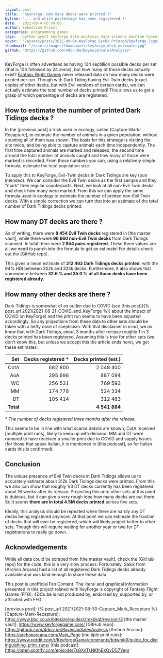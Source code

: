 ```yaml
---
layout: post
title:  "KeyForge: How many decks were printed ?"
byline: "... and which percentage has been registered ?"
date:   2021-09-4 06:00:00
author: Sebastian Proost
categories: programming games
tags:	python pymc3 keyforge data-analysis data-science machine-learning covid-19
cover:  "/assets/posts/2021-09-04-KeyForge_Decks_Printed/keyforge_logos.jpg"
thumbnail: "/assets/images/thumbnails/keyforge_deck_estimate.jpg"
github: "https://github.com/4dcu-be/BayesianSalesAnalysis"
---
```


KeyForge is often advertised as having 104 septillion possible decks per set (that is 104 followed by 24 zeros), but
how many of those decks actually exist? [Fantasy Flight Games] never released data on how many decks were printed
per run. Though with Dark Tiding having Evil Twin decks (exact copies of other decks, but with Evil versions of certain 
cards), we can actually estimate the total number of decks printed! This allows us to get a grasp of which percentage of
decks are registered.

## How to estimate the number of printed Dark Tidings decks ?

In the [previous post] a trick used in ecology, called [Capture-Mark-Recapture], to estimate the number of 
animals in a given population, without counting all of them was shown. The basis for this strategy is visiting the 
site twice, and being able to capture animals each time independently. The first time captured animals are marked and released, 
the second time around the total number of animals caught and how many of those were marked is recorded. From those 
numbers you can, using a relatively simple formula, estimate the total population size.

To apply this to KeyForge, Evil-Twin decks in Dark Tidings are key (pun intended). We can consider the Evil Twin decks as the first 
sample and they "mark" their regular counterparts. Next, we look at all non-Evil Twin decks and check how many were 
marked. From this we can apply the same formula used in ecology to estimate the number of printed non-Evil Twin decks.
With a simple correction we can turn that into an estimate of the total number of Dark Tidings decks printed.

## How many DT decks are there ?

As of writing, there were **8 454 Evil Twin decks** registered in [the master vault], while there were **96 960 non-Evil Twin
decks** from Dark Tidings scanned. In total there were **2 854 pairs registered**. These three values are all we need to
punch into the formula to get an estimate! For details check out the [GitHub repo].

This gives a mean estimate of **312 463 Dark Tidings decks printed**, with the 94% HDI between 302k and 323k decks. 
Furthermore, it also shows that somewhere between **32.6 % and 35.0 % of all those decks have been registered already**. 

## How many other decks are there ?

Dark Tidings is somewhat of an outlier due to COVID (see 
[this post]({% post_url 2021/2021-08-21-COVID_and_KeyForge %}) about the impact of COVID on KeyForge) and the print
run seems to have been adjusted accordingly. So any projections from these data to other sets should be taken with
a hefty dose of scepticism. With that disclaimer in mind, we do know that with Dark Tidings, about 3 months after 
release roughly 1 in 3 decks printed has been registered. Assuming this is true for other sets (we don't know this, but 
unless we accept this the article ends here), we get these estimates:

|  Set | Decks registered * | Decks printed (est.) |
|-----:|-------------------:|---------------------:|
| CotA |            682 800 |            2 048 400 |
| AoA  |            295 698 |              887 094 |
| WC   |            256 531 |              769 593 |
| MM   |            174 778 |              524 334 |
| DT   |            105 414 |              312 463 |
| **Total**|                |        **4 541 884** |

*\* The number of decks registered three months after the release.*

This seems to be in line with what scarce details are known, CotA received [multiple print runs], likely to keep up with 
demand. MM and DT were rumored to have received a smaller print due to COVID and supply issues (for those that speak
italian, it is mentioned in [this podcast], so for Italian cards this is confirmed).

## Conclusion

The unique presence of Evil Twin decks in Dark Tidings allows us to accurately estimate
about 312k Dark Tidings decks were printed. From this we also can show that roughly 1/3 DT decks currently has been 
registered about 16 weeks after its release. Projecting this onto other sets at this point is dubious, but it can 
give a very rough idea how many decks are out there. So it seems **there are in total 4.5M decks printed** across five sets.

Ideally, this analysis should be repeated when there are hardly any DT decks being registered anymore. 
At that point we can estimate the fraction of decks that will ever be registered, which will likely project better
to other sets. Though this will require waiting for another year or two for DT registrations to really go down.

## Acknowledgements

While all data could be scraped from [the master vault], check the [GitHub repo] for the code, this is a very slow process.
Fortunately, Saluk from [Archon Arcana] had a list of all registered Dark Tidings decks already available and was
kind enough to share these data.

This post is unofficial Fan Content. The literal and graphical information presented in this project related with 
KeyForge is copyright of Fantasy Flight Games (FFG). 4DCu.be is not produced by, endorsed by, supported by, 
or affiliated with FFG.

[Fantasy Flight Games]: https://www.fantasyflightgames.com/en/index/
[previous post]: {% post_url 2021/2021-08-30-Capture_Mark_Recapture %}
[Capture-Mark-Recapture]: https://www.bbc.co.uk/bitesize/guides/zmxbkqt/revision/3
[the master vault]: https://www.keyforgegame.com/
[GitHub repo]: https://github.com/4dcu-be/BayesianSalesAnalysis
[Archon Arcana]: https://archonarcana.com/Main_Page
[multiple print runs]: https://www.reddit.com/r/KeyforgeGame/comments/bdwmk9/guide_for_distinguishing_print_runs/
[this podcast]: https://open.spotify.com/episode/7sGXnTsNKfnBkQyDD7Yepr
